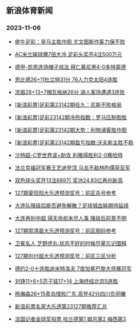 ## 新浪体育新闻 
### 2023-11-06

+ [佬牛足彩：皇马主胜作胆  尤文图斯作客力保不败](https://sports.sina.com.cn/l/2023-11-05/doc-imztppas4991211.shtml)

+ [AC米兰输球爆7倍大冷 足彩头奖开4注500万元](https://sports.sina.com.cn/l/2023-11-05/doc-imztphuu5102383.shtml)

+ [德甲-凯恩连场帽子戏法 拜仁慕尼黑4-0多特蒙德](https://sports.sina.com.cn/global/germany/2023-11-05/doc-imztphuu5107672.shtml)

+ [恩比德26+11杜兰特31分 76人力克太阳4连胜](https://sports.sina.com.cn/basketball/nba/2023-11-05/doc-imztppau1756436.shtml)

+ [浓眉28+13+7帽瓦格纳26分 湖人客场遭遇3连败](https://sports.sina.com.cn/basketball/nba/2023-11-05/doc-imztppau1773403.shtml)

+ [[新浪彩票]足彩第23142期任九：尼斯不败格局](https://sports.sina.com.cn/l/2023-11-05/doc-imztphuu5103417.shtml)

+ [[新浪彩票]足彩23142期冷热指数：罗马压制取胜](https://sports.sina.com.cn/l/2023-11-05/doc-imztphuw1881059.shtml)

+ [[新浪彩票]足彩第23142期大势：利物浦客胜作胆](https://sports.sina.com.cn/l/2023-11-05/doc-imztphuu5104245.shtml)

+ [[新浪彩票]足彩第23142期盈亏指数:沃夫斯主胜不稳](https://sports.sina.com.cn/l/2023-11-05/doc-imztphuu5103778.shtml)

+ [沙特超-C罗世界波+助攻 利雅得胜利2-0赛哈特](https://sports.sina.com.cn/global/others/2023-11-05/doc-imztppau9456195.shtml)

+ [法兰克福冠军赛王艺迪登顶 马龙不敌林昀儒获亚军](https://sports.sina.com.cn/others/pingpang/2023-11-05/doc-imztquwh4164305.shtml)

+ [双色球头奖开13注689万 奖池24.83亿再创新高](https://sports.sina.com.cn/l/2023-11-05/doc-imztqqqp1584458.shtml)

+ [127期夏阳阳大乐透预测奖号：前区杀号参考](https://sports.sina.com.cn/l/2023-11-05/doc-imztpxsq9268203.shtml)

+ [大连队降级后能否避免解散？足球城血脉期待延续](https://sports.sina.com.cn/china/2023-11-05/doc-imztqqqq8349307.shtml)

+ [大连再别中超 得天命却未尽人事 降级后前景不明](https://sports.sina.com.cn/china/2023-11-05/doc-imztqqqq8358997.shtml)

+ [127期郭清晨大乐透预测奖号：前区胆码参考](https://sports.sina.com.cn/l/2023-11-05/doc-imztpxsq1567605.shtml)

+ [卫冕名人 芝野虎丸:状态不好的时候尽量忘记围棋](https://sports.sina.com.cn/go/2023-11-05/doc-imztppas4998731.shtml)

+ [127期刘付超大乐透预测奖号：前区三区分析](https://sports.sina.com.cn/l/2023-11-05/doc-imztpxss4590976.shtml)

+ [德约2-0十连胜迪米特洛夫 7度加冕巴黎大师赛冠军](https://sports.sina.com.cn/tennis/atp/2023-11-05/doc-imztquwm1476287.shtml)

+ [刘铮11+6+5范子铭17+14 上海终结北京5连胜](https://sports.sina.com.cn/basketball/cba/2023-11-05/doc-imztquwh4149303.shtml)

+ [杨瀚森26+15青岛惜败广东 高登42分四川负同曦](https://sports.sina.com.cn/basketball/cba/2023-11-05/doc-imztqqqq8364619.shtml)

+ [新浪彩票名家大乐透第23127期推荐汇总](https://sports.sina.com.cn/l/2023-11-05/doc-imztqcyn9143400.shtml)

+ [法国记者金球奖投票 哈兰德第1 姆总第2 梅西第3](https://sports.sina.com.cn/global/others/2023-11-05/doc-imztpxsq1559507.shtml)

